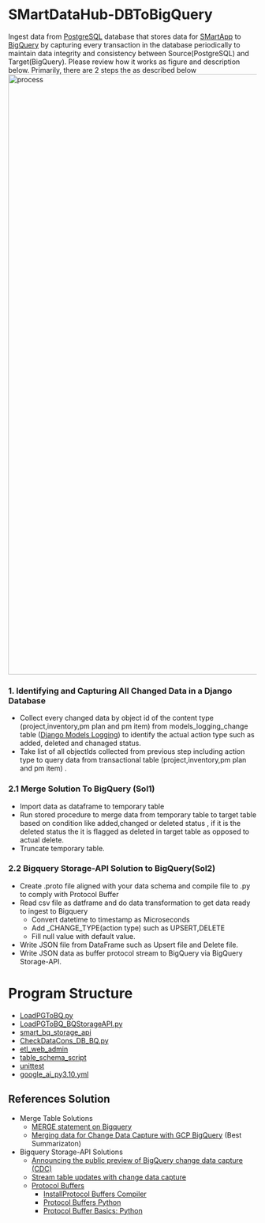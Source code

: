 # SMartDataHub-DBToBigQuery
Ingest data from [PostgreSQL](https://www.postgresql.org/) database that stores  data for [SMartApp](https://github.com/technqvi/SMartApp)  to [BigQuery](https://cloud.google.com/bigquery?hl=en) by capturing every transaction in the database periodically to maintain data integrity and consistency between Source(PostgreSQL) and Target(BigQuery). Please review how it works as figure and description below. Primarily, there are 2 steps the  as described below
<img width="1214" alt="process" src="https://github.com/technqvi/SMartDataHub-DBToBigQuery/assets/38780060/d61faef2-d0c8-4830-a72c-60323dc13d07">
### 1. Identifying and Capturing All Changed Data in a Django Database 
* Collect every changed data by object id of the content type (project,inventory,pm plan and pm item)  from models_logging_change table ([Django Models Logging](https://github.com/legion-an/django-models-logging)) to identify the actual action type such as added, deleted and chanaged status.
* Take list of all objectIds collected from previous step including action type to query data from transactional table (project,inventory,pm plan and pm item) .
### 2.1 Merge Solution To BigQuery (Sol1)
* Import data as dataframe to temporary table
* Run stored procedure to merge  data from temporary table to target table based on condition like added,changed or deleted status , if it is the deleted status the it is flagged as deleted in target table as opposed to actual delete.
* Truncate temporary table.

### 2.2 Bigquery Storage-API Solution to BigQuery(Sol2)
* Create  .proto file aligned with your data schema and compile file to .py to comply with Protocol Buffer
* Read csv file as datframe  and do data transformation to get data ready to ingest to Bigquery
  * Convert datetime to timestamp as Microseconds
  * Add _CHANGE_TYPE(action type) such as UPSERT,DELETE
  * Fill null value with default value.
* Write JSON file from DataFrame such as Upsert file and Delete file.
* Write JSON data  as buffer protocol stream to BigQuery via  BigQuery Storage-API.



# Program Structure
* [LoadPGToBQ.py](https://github.com/technqvi/SMartDataHub-DBToBigQuery/blob/main/LoadPGToBQ.py)
* [LoadPGToBQ_BQStorageAPI.py](https://github.com/technqvi/SMartDataHub-DBToBigQuery/blob/main/LoadPGToBQ_BQStorageAPI.py)
* [smart_bq_storage_api](https://github.com/technqvi/SMartDataHub-DBToBigQuery/tree/main/smart_bq_storage_api)
* [CheckDataCons_DB_BQ.py](https://github.com/technqvi/SMartDataHub-DBToBigQuery/blob/main/CheckDataCons_DB_BQ.py) 
* [etl_web_admin](https://github.com/technqvi/SMartDataHub-DBToBigQuery/tree/main/etl_web_admin)
* [table_schema_script](https://github.com/technqvi/SMartDataHub-DBToBigQuery/tree/main/table_schema_script)
* [unittest](https://github.com/technqvi/SMartDataHub-DBToBigQuery/tree/main/unittest)
* [google_ai_py3.10.yml](https://github.com/technqvi/SMartDataHub-DBToBigQuery/blob/main/google_ai_py3.10.yml)


## References Solution
* Merge Table Solutions
  * [MERGE statement on Bigquery](https://cloud.google.com/bigquery/docs/using-dml-with-partitioned-tables#using_a_merge_statement)
  * [Merging data for Change Data Capture with GCP BigQuery](https://nileshk611.medium.com/change-data-capture-with-gcp-bigquery-6b09aec400bc) (Best Summarizaton)
* Bigquery Storage-API Solutions
  * [Announcing the public preview of BigQuery change data capture (CDC)](https://cloud.google.com/blog/products/data-analytics/bigquery-gains-change-data-capture-functionality)
  * [Stream table updates with change data capture](https://cloud.google.com/bigquery/docs/change-data-capture)
  * [Protocol Buffers](https://protobuf.dev/)
    * [InstallProtocol Buffers Compiler](https://github.com/protocolbuffers/protobuf/releases/tag/v25.1) 
    * [Protocol Buffers Python](https://github.com/protocolbuffers/protobuf/tree/main/python)
    * [Protocol Buffer Basics: Python](https://protobuf.dev/getting-started/pythontutorial/)
